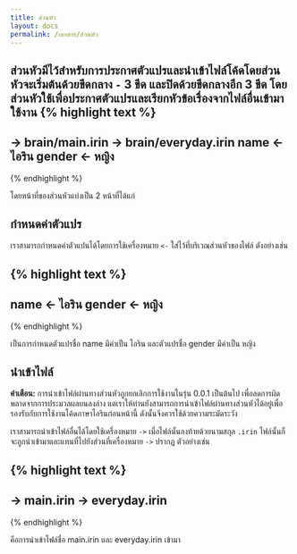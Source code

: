 ```yaml
---
title: ส่วนหัว
layout: docs
permalink: /เอกสาร/ส่วนหัว
---
```

ส่วนหัวมีไว้สำหรับการประกาศตัวแปรและนำเข้าไฟล์โค้ดโดยส่วนหัวจะเริ่มต้นด้วยขีดกลาง `-` 3 ขีด และปิดด้วยขีดกลางอีก 3 ขีด
โดยส่วนหัวใช้เพื่อประกาศตัวแปรและเรียกหัวข้อเรื่องจากไฟล์อื่นเข้ามาใช้งาน
{% highlight text %}
---
-> brain/main.irin
-> brain/everyday.irin
name <- ไอริน
gender <- หญิง
---
{% endhighlight %}

โดยหน้าที่ของส่วนหัวแบ่งเป็น 2 หน้าที่ได้แก่

## กำหนดค่าตัวแปร

เราสามารถกำหนดค่าตัวแปนได้โดยการใช้เครื่องหมาย `<-` ใส่ไว้ที่บริเวณส่วนหัวของไฟล์ ตังอย่างเช่น

{% highlight text %}
---
name <- ไอริน
gender <- หญิง
---
{% endhighlight %}

เป็นการกำหนดตัวแปรชื่อ name มีค่าเป็น ไอริน และตัวแปรชื่อ gender มีค่าเป็น หญิง

## นำเข้าไฟล์

**คำเตือน:** การนำเข้าไฟล์ผ่านทางส่วนหัวถูกยกเลิกการใช้งานในรุ่น 0.0.1 เป็นต้นไป เพื่อลดการผิดพลาดจากการประมวลผลบนลงล่าง แตเราให้ท่านยังสามารถการนำเข้าไฟล์ผ่านทางส่วนหัวได้อยู่เพื่อรองรับกับการใช้งานโค้ดภาษาไอรินก่อนหน้านี้ ดังนั้นจึงควรใช้ด้วยความระมัดระวัง

เราสามารถนำเข้าไฟล์อื่นได้โดยใช้เครื่องหมาย `->` เมื่อไฟล์นั้นลงท้ายด้วยนามสกุล `.irin` ไฟล์นั้นก็จะถูกนำเข้ามาและแทนที่ไปยังส่วนที่เครื่องหมาย `->` ปรากฏ ตัวอย่างเช่น

{% highlight text %}
---
-> main.irin
-> everyday.irin
---
{% endhighlight %}

คือการนำเข้าไฟล์ชื่อ main.irin และ everyday.irin เข้ามา
